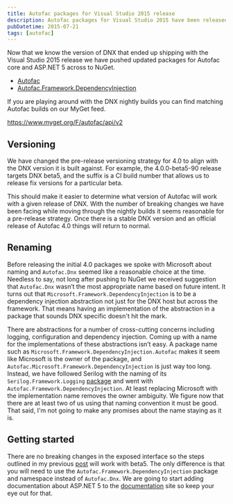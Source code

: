```yaml
---
title: Autofac packages for Visual Studio 2015 release
description: Autofac packages for Visual Studio 2015 have been released, with versioning and naming changes to better align with DNX. Documentation is available on the Autofac website.
pubDatetime: 2015-07-21
tags: [autofac]
---
```


Now that we know the version of DNX that ended up shipping with the Visual Studio 2015 release we have pushed updated packages for Autofac core and ASP.NET 5 across to NuGet.

- [Autofac](https://www.nuget.org/packages/Autofac)
- [Autofac.Framework.DependencyInjection](https://www.nuget.org/packages/Autofac.Framework.DependencyInjection)

If you are playing around with the DNX nightly builds you can find matching Autofac builds on our MyGet feed.

https://www.myget.org/F/autofac/api/v2

## Versioning

We have changed the pre-release versioning strategy for 4.0 to align with the DNX version it is built against. For example, the 4.0.0-beta5-90 release targets DNX beta5, and the suffix is a CI build number that allows us to release fix versions for a particular beta.

This should make it easier to determine what version of Autofac will work with a given release of DNX. With the number of breaking changes we have been facing while moving through the nightly builds it seems reasonable for a pre-release strategy. Once there is a stable DNX version and an official release of Autofac 4.0 things will return to normal.

## Renaming

Before releasing the initial 4.0 packages we spoke with Microsoft about naming and `Autofac.Dnx` seemed like a reasonable choice at the time. Needless to say, not long after pushing to NuGet we received suggestion that `Autofac.Dnx` wasn’t the most appropriate name based on future intent. It turns out that `Microsoft.Framework.DependencyInjection` is to be a dependency injection abstraction not just for the DNX host but across the framework. That means having an implementation of the abstraction in a package that sounds DNX specific doesn't hit the mark.

There are abstractions for a number of cross-cutting concerns including logging, configuration and dependency injection. Coming up with a name for the implementations of these abstractions isn’t easy. A package name such as `Microsoft.Framework.DependencyInjection.Autofac` makes it seem like Microsoft is the owner of the package, and `Autofac.Microsoft.Framework.DependencyInjection` is just way too long. Instead, we have followed Serilog with the naming of its `Serilog.Framework.Logging` [package](http://nblumhardt.com/2015/05/diagnostic-logging-in-dnx-asp-net-5/) and went with `Autofac.Framework.DependencyInjection`. At least replacing Microsoft with the implementation name removes the owner ambiguity. We figure now that there are at least two of us using that naming convention it must be good. That said, I'm not going to make any promises about the name staying as it is.

## Getting started

There are no breaking changes in the exposed interface so the steps outlined in my previous [post](http://alexmg.com/autofac-4-0-alpha-1-for-asp-net-5-0-beta-3/) will work with beta5. The only difference is that you will need to use the `Autofac.Framework.DependencyInjection` package and namespace instead of `Autofac.Dnx`. We are going to start adding documentation about ASP.NET 5 to the [documentation](https://docs.autofac.org) site so keep your eye out for that.
